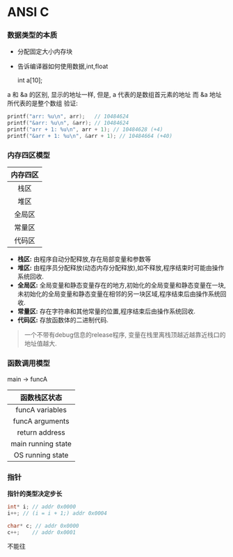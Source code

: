 # ANSI C

### 数据类型的本质
* 分配固定大小内存块
* 告诉编译器如何使用数据,int,float

     
    int a[10];

a 和 &a 的区别, 显示的地址一样,
但是, a 代表的是数组首元素的地址
而 &a 地址所代表的是整个数组
验证:
```c
printf("arr: %u\n", arr);	// 10484624
printf("&arr: %u\n", &arr);	// 10484624
printf("arr + 1: %u\n", arr + 1); // 10484628 (+4)
printf("&arr + 1: %u\n", &arr + 1); // 10484664 (+40)
```

### 内存四区模型

内存四区|
:-:|
栈区|
堆区|
全局区|
常量区|
代码区|

* __栈区:__ 由程序自动分配释放,存在局部变量和参数等
* __堆区:__  由程序员分配释放(动态内存分配释放),如不释放,程序结束时可能由操作系统回收.
* __全局区:__ 全局变量和静态变量存在的地方,初始化的全局变量和静态变量在一块,未初始化的全局变量和静态变量在相邻的另一块区域,程序结束后由操作系统回收.
* __常量区:__ 存在字符串和其他常量的位置,程序结束后由操作系统回收.
* __代码区:__ 存放函数体的二进制代码.


>一个不带有debug信息的release程序, 变量在栈里离栈顶越近越靠近栈口的地址值越大.

### 函数调用模型

main -> funcA

函数栈区状态|
:-:|
funcA variables|
funcA arguments|
return address|
main running state|
OS running state|



### 指针

__指针的类型决定步长__
```c
int* i; // addr 0x0000
i++; // (i = i + 1;) addr 0x0004

char* c; // addr 0x0000
c++;	// addr 0x0001
```

不能往